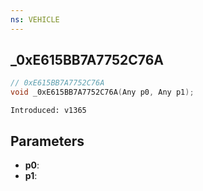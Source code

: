 ```yaml
---
ns: VEHICLE
---
```

## _0xE615BB7A7752C76A

```c
// 0xE615BB7A7752C76A
void _0xE615BB7A7752C76A(Any p0, Any p1);
```

```
Introduced: v1365
```

## Parameters
* **p0**:
* **p1**:

